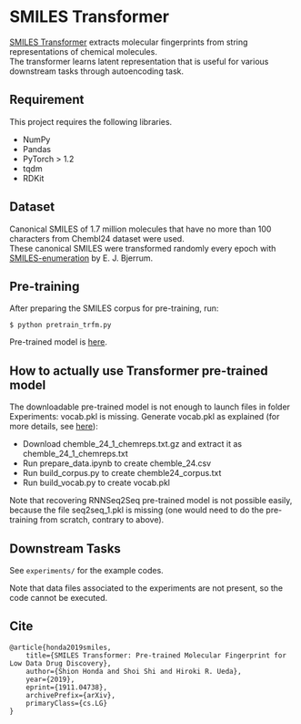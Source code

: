 # SMILES Transformer

[SMILES Transformer](http://arxiv.org/abs/1911.04738) extracts molecular fingerprints from string representations of chemical molecules.  
The transformer learns latent representation that is useful for various downstream tasks through autoencoding task.

## Requirement
This project requires the following libraries.

- NumPy
- Pandas
- PyTorch > 1.2
- tqdm
- RDKit

## Dataset
Canonical SMILES of 1.7 million molecules that have no more than 100 characters from Chembl24 dataset were used.  
These canonical SMILES were transformed randomly every epoch with [SMILES-enumeration](https://github.com/EBjerrum/SMILES-enumeration) by E. J. Bjerrum.  

## Pre-training
After preparing the SMILES corpus for pre-training, run:

```
$ python pretrain_trfm.py
```

Pre-trained model is [here](https://drive.google.com/file/d/1LwE2BzvtDaPGYv0OR6iBjmsqoloH885N/view?usp=sharing).

## How to actually use Transformer pre-trained model

The downloadable pre-trained model is not enough to launch files in folder Experiments: vocab.pkl is missing.
Generate vocab.pkl as explained (for more details, see [here](https://github.com/DSPsleeporg/smiles-transformer/issues/17#issuecomment-947417504)):
- Download chemble_24_1_chemreps.txt.gz and extract it as chemble_24_1_chemreps.txt
- Run prepare_data.ipynb to create chemble_24.csv
- Run build_corpus.py to create chemble24_corpus.txt
- Run build_vocab.py to create vocab.pkl

Note that recovering RNNSeq2Seq pre-trained model is not possible easily, because the file seq2seq_1.pkl is missing (one would need to do the pre-training from scratch, contrary to above).

## Downstream Tasks
See `experiments/` for the example codes.

Note that data files associated to the experiments are not present, so the code cannot be executed.

## Cite
```
@article{honda2019smiles,
    title={SMILES Transformer: Pre-trained Molecular Fingerprint for Low Data Drug Discovery},
    author={Shion Honda and Shoi Shi and Hiroki R. Ueda},
    year={2019},
    eprint={1911.04738},
    archivePrefix={arXiv},
    primaryClass={cs.LG}
}
```
